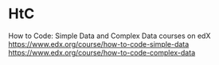 # HtC
How to Code: Simple Data and Complex Data courses on edX
https://www.edx.org/course/how-to-code-simple-data
https://www.edx.org/course/how-to-code-complex-data
